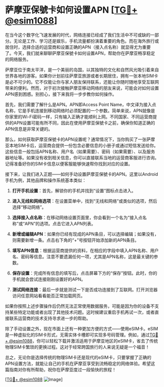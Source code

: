 # 萨摩亚保號卡如何设置APN [[TG💪+ @esim1088](https://t.me/s/esim1088)]

在当今这个数字化飞速发展的时代，网络连接已经成了我们生活中不可或缺的一部分。无论是工作、学习还是娱乐，手机流量都扮演着重要的角色。而在海外旅行或居住时，选择合适的运营商和设置正确的APN（接入点名称）就显得尤为重要了。今天，我们就来聊聊萨摩亚保號卡如何设置APN，帮助你在萨摩亚畅享稳定的网络服务。

萨摩亚位于南太平洋，是一个美丽的岛国，以其独特的文化和自然风光吸引着来自世界各地的游客。如果你计划前往萨摩亚旅游或者长期居住，拥有一张本地SIM卡是必不可少的。它不仅能让你与家人朋友保持联系，还能让你随时随地享受互联网带来的便利。然而，对于初次接触萨摩亚移动网络的朋友来说，可能会对如何设置APN感到困惑。别担心，接下来我将一步步教你如何操作。

首先，我们需要了解什么是APN。APN即Access Point Name，中文译为接入点名称，它是手机连接到移动网络时必须配置的一个参数。简单来说，APN就像是你家里的Wi-Fi密码一样，只有输入正确才能顺利上网。不同国家、不同运营商提供的APN设置可能有所不同，因此在使用萨摩亚保號卡之前，确保你知道正确的APN信息是非常关键的。

那么，如何获取萨摩亚保號卡的APN设置呢？通常情况下，当你购买了一张萨摩亚本地SIM卡后，运营商会提供一份包含必要信息的小册子或通过短信发送给你。这些信息一般包括APN名称、用户名（如果需要）、密码（如果需要）、以及服务器地址等。如果没有收到相关信息，你可以直接联系当地的运营商客服进行咨询。记得准备好你的SIM卡信息以便客服能够快速帮你找到对应的设置。

接下来，让我们进入正题——如何手动设置萨摩亚保號卡的APN。这里以Android手机为例，其他品牌和操作系统基本类似：

1. **打开手机设置**：首先，解锁你的手机并找到“设置”图标点击进入。
   
2. **进入无线和网络选项**：在设置菜单中，找到“无线和网络”或类似的选项，然后选择“移动网络”。

3. **选择接入点名称**：在移动网络设置页面里，你会看到一个名为“接入点名称”或“APN”的选项。点击它进入APN列表。

4. **新增或编辑APN**：如果你已经有现成的APN条目，可以选择编辑；如果没有，则需要新增一条。点击右下角的“+”号按钮开始添加新的APN条目。

5. **填写APN信息**：根据运营商提供的资料，在相应的字段中填入APN名称、用户名、密码等信息。注意不要遗漏任何一项，尤其是APN名称，这是最关键的参数。

6. **保存设置**：完成所有信息的填写后，点击屏幕下方的“保存”按钮。此时，你的手机就会尝试连接刚刚设置好的APN。

7. **测试网络连接**：最后一步就是测试一下是否成功连接到了互联网。打开浏览器访问任意网站看看能否正常加载网页。

如果你按照上述步骤操作后仍然无法正常使用数据服务，可能是因为你的设备不支持某些特定功能或者出现了其他技术问题。这时候建议重启手机再试一次，或者直接联系运营商的技术支持寻求进一步的帮助。

除了手动设置之外，现在市面上还有一种更加方便的方式——使用eSIM卡。eSIM是一种虚拟化的SIM卡形式，无需实体卡槽即可实现多号码管理。例如，通过[TG💪+ @esim1088](https://t.me/s/esim1088)，你可以轻松下载并激活适用于萨摩亚地区的eSIM卡，省去了传统物理SIM卡繁琐的更换过程。这对于经常跨国旅行的人来说无疑是一个福音！

总之，无论你是选择传统的物理SIM卡还是现代的eSIM卡，只要掌握了正确的APN设置方法，就能让自己的手机在萨摩亚享受到流畅稳定的网络体验。希望这篇指南对你有所帮助，祝你在萨摩亚度过一段愉快的旅程！

[[TG💪+ @esim1088](https://t.me/s/esim1088) ![Image](https://i.postimg.cc/4NQfJmqS/Snipaste-2025-05-13-00-14-12.png)]